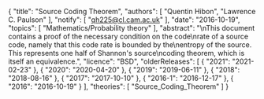 {
    "title": "Source Coding Theorem",
    "authors": [
        "Quentin Hibon",
        "Lawrence C. Paulson"
    ],
    "notify": [
        "qh225@cl.cam.ac.uk"
    ],
    "date": "2016-10-19",
    "topics": [
        "Mathematics/Probability theory"
    ],
    "abstract": "\nThis document contains a proof of the necessary condition on the code\nrate of a source code, namely that this code rate is bounded by the\nentropy of the source. This represents one half of Shannon's source\ncoding theorem, which is itself an equivalence.",
    "licence": "BSD",
    "olderReleases": [
        {
            "2021": "2021-02-23"
        },
        {
            "2020": "2020-04-20"
        },
        {
            "2019": "2019-06-11"
        },
        {
            "2018": "2018-08-16"
        },
        {
            "2017": "2017-10-10"
        },
        {
            "2016-1": "2016-12-17"
        },
        {
            "2016": "2016-10-19"
        }
    ],
    "theories": [
        "Source_Coding_Theorem"
    ]
}